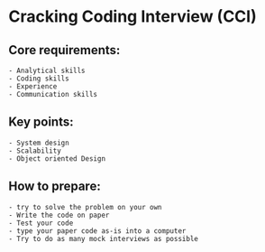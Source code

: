 # Cracking Coding Interview (CCI)
##  Core requirements:
    - Analytical skills
    - Coding skills
    - Experience
    - Communication skills

##  Key points:
    - System design
    - Scalability
    - Object oriented Design

##  How to prepare:
    - try to solve the problem on your own
    - Write the code on paper
    - Test your code
    - type your paper code as-is into a computer
    - Try to do as many mock interviews as possible